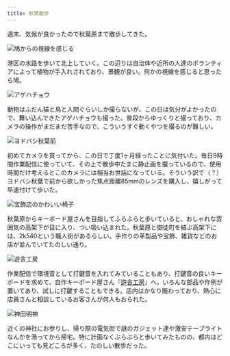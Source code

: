 ```yaml
---
title: 秋葉散歩
---
```

週末、気候が良かったので秋葉原まで散歩してきた。

![](https://lh5.googleusercontent.com/2P7SNSrd-srA9LYo2lXYqgBfzKxFei4dgbSR6dJjQrtaVfD6lIf0xDmKCj8rXmjX_wxP1EUDhwtq6l9ngHjRVHoDTFf4QKbnfsfMW4cbjIS_unMQfBwFKIsPuSQVSkymYdRl8y7oEQi-sCw7OZLmoxT3qUkAwGGkBXhb2y4kog02SHHqrCHDnAF-9WcOAQ "鳩からの視線を感じる")

港区の水路を歩いて北上していく。この辺りは自治体や近所の人達のボランティアによって植物が手入れされており、景観が良い。何かの視線を感じると思ったら鳩。

![](https://lh5.googleusercontent.com/8gLpYGKJZTESN20rZ0RP90-B3b3PXV_KUSo6HXlp4UP6t4RpStI7WHcY60jvw-NVrx18b4y6DiVxhllnnxDZklLIHU-i26RkP--_u-_jb-jlFGFipMn1LOPiCqqj8sECj-KHha-2vWFwj31i8FQEW1hayfJvHNf03WytlRxQV1QirziNOKMMNsmpmVkeGg "アゲハチョウ")

動物はふだん猫と鳥と人間ぐらいしか撮らないが、この日は気分がよかったので、舞い込んできたアゲハチョウも撮った。普段からゆっくりと撮っており、カメラの操作がまだまだ苦手なので、こういうすぐ動くやつを撮るのが難しい。

![](https://lh6.googleusercontent.com/ojRbVCACctmiwN9cG7XzaghhrGmmdakQfYtyLEKtOZXsQGXhd_yYHBuzN60sHNdKKfzMpz7Tgw9WqS8JP2n9XBWNPr3HoJizRYQE8M5G1FGP7tOUI9MwPt7aeJdn6gkFygNo9kgX9QcW_dkAaIpMyO3u2AGhkKwbUsQTRpnid1oeUIQ6Yg0IzXK7vCImUA "ヨドバシ秋葉前")

初めてカメラを買ってから、この日で丁度1ヶ月経ったことに気付いた。毎日9時間作業配信に使っていて、その上で散歩中たまに静止画を撮っているので、使用時間だけ考えるとこのカメラには相当お世話になっている。そういう訳で（？）ヨドバシ秋葉で前から欲しかった焦点距離85mmのレンズを購入し、嬉しがって早速付けて歩いた。

![](https://lh6.googleusercontent.com/KGDRJYIcOYSgRs29CWUwIWnH9A0glH1UrPSB02DoJkDSwFRaqZs4uHESV4RDpErTzDmKEm3s0gJn5pO3LrP1j-aCbI-xXwhNTEa_X9GuU-Ya5wigF7_Vzqm_jqzHHpzHMfsGXBAEniTtuBQUXgwAfLETpdfDf4hFTg8zKTyupj-lPcHB-09gaeZZZbHRaw "宝飾店のかわいい椅子")

秋葉原からキーボード屋さんを目指してふらふらと歩いていると、おしゃれな雰囲気の高架下が目に入り、つい吸い込まれた。秋葉原と御徒町を結ぶ高架下には、2k540という職人街があるらしい。手作りの革製品や宝飾、雑貨などのお店が並んでいてたのしい通り。

![](https://lh5.googleusercontent.com/gQYT6hbg7W4dRHBbsXacyq5DXfB49iucMp5dTsS0p4-gfNZ5aS5lzpZWKPx_4iRaux1UJykUgD0MJae_2JArDgw_WIzsmCHZc0F4WcJBVGeLtPEBay9YTtdnenhZXEy3W2Guxkka1PncMHQGLk7Ibrv_bWZWBo0ioIeJgzQEqLRUnlKCks2KqBWyutoe3w "遊舎工房")

作業配信で環境音として打鍵音を入れてみていることもあり、打鍵音の良いキーボードを求めて、自作キーボード屋さん『[遊舎工房](https://yushakobo.jp/)』へ。いろんな部品や作例が置いてあり、試しに打鍵することもできる。店内はかなり賑わっており、熱心に店員さんと相談しているお客さんが何人もおられた。

![](https://lh5.googleusercontent.com/C1Tt7p-MeIFr548wfdr2Upn7CkroOH4CPyvpyRwfErVWwWw0FR7VFaqSWL0IWyCAXhvNhnCK53yfIse5WAUSexyFHyhEz9WKUMAqpDxQ8dYV-FruEqSz_Ff28FxK7xx1YK4lUnTKN0lfPeKVI1lzamJuacDWPVK9PmIuXiuCTiRnaZJA3_xc0Qiu4QGEww "神田明神")

近くの神社にお参りし、帰り際の電気街で謎のガジェット達や激安テープライトなんかを漁ってから帰宅。特に計画なくぶらぶらと歩いてみたものの、都内はどこにいっても見どころが多く、たのしい散歩だった。
